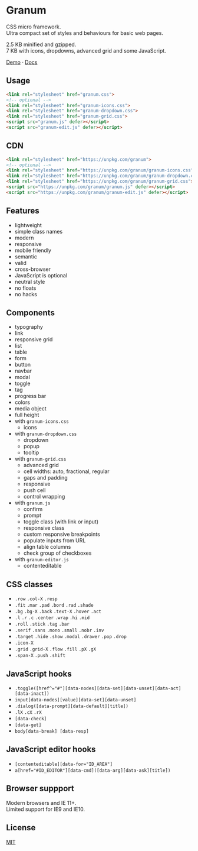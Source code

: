 # Granum

CSS micro framework.  
Ultra compact set of styles and behaviours for basic web pages.

2.5 KB minified and gzipped.  
7 KB with icons, dropdowns, advanced grid and some JavaScript.

[Demo](https://vvvkor.github.io/granum/) · [Docs](https://github.com/vvvkor/granum/blob/master/docs.md)

## Usage

```html
<link rel="stylesheet" href="granum.css">
<!-- optional -->
<link rel="stylesheet" href="granum-icons.css">
<link rel="stylesheet" href="granum-dropdown.css">
<link rel="stylesheet" href="granum-grid.css">
<script src="granum.js" defer></script>
<script src="granum-edit.js" defer></script>
```

## CDN

```html
<link rel="stylesheet" href="https://unpkg.com/granum">
<!-- optional -->
<link rel="stylesheet" href="https://unpkg.com/granum/granum-icons.css">
<link rel="stylesheet" href="https://unpkg.com/granum/granum-dropdown.css">
<link rel="stylesheet" href="https://unpkg.com/granum/granum-grid.css">
<script src="https://unpkg.com/granum/granum.js" defer></script>
<script src="https://unpkg.com/granum/granum-edit.js" defer></script>
```

## Features

- lightweight
- simple class names
- modern
- responsive
- mobile friendly
- semantic
- valid
- cross-browser
- JavaScript is optional
- neutral style
- no floats
- no hacks

## Components

- typography
- link
- responsive grid
- list
- table
- form
- button
- navbar
- modal
- toggle
- tag
- progress bar
- colors
- media object
- full height
- with `granum-icons.css`
  - icons
- with `granum-dropdown.css`
  - dropdown
  - popup
  - tooltip
- with `granum-grid.css`
  - advanced grid
  - cell widths: auto, fractional, regular
  - gaps and padding
  - responsive
  - push cell
  - control wrapping
- with `granum.js`
  - confirm
  - prompt 
  - toggle class (with link or input)
  - responsive class
  - custom responsive breakpoints
  - populate inputs from URL
  - align table columns
  - check group of checkboxes
- with `granum-editor.js`
  - contenteditable

## CSS classes

- `.row` `.col-X` `.resp`
- `.fit` `.mar` `.pad` `.bord` `.rad` `.shade`
- `.bg` `.bg-X` `.back` `.text-X` `.hover` `.act`
- `.l` `.r` `.c` `.center` `.wrap` `.hi` `.mid` 
- `.roll` `.stick` `.tag` `.bar`
- `.serif` `.sans` `.mono` `.small` `.nobr` `.inv`
- `.target` `.hide` `.show` `.modal` `.drawer` `.pop` `.drop`
- `.icon-X`
- `.grid` `.grid-X` `.flow` `.fill` `.pX` `.gX`
- `.span-X` `.push` `.shift`

## JavaScript hooks

- `.toggle([href^="#"][data-nodes][data-set][data-unset][data-act][data-inact])`
- `input[data-nodes][value][data-set][data-unset]`
- `.dialog([data-prompt][data-default][title])`
- `.lX` `.cX` `.rX`
- `[data-check]`
- `[data-get]`
- `body[data-break] [data-resp]`

## JavaScript editor hooks

- `[contenteditable][data-for="ID_AREA"]`
- `a[href="#ID_EDITOR"][data-cmd]([data-arg][data-ask][title])`

## Browser suppport

Modern browsers and IE 11+.  
Limited support for IE9 and IE10.

## License

[MIT](./LICENSE)